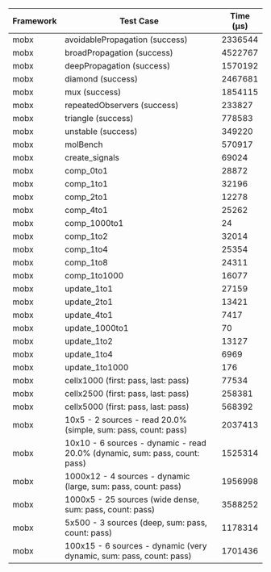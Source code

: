 | Framework | Test Case | Time (μs) |
| --- | --- | --- |
| mobx | avoidablePropagation (success) | 2336544 |
| mobx | broadPropagation (success) | 4522767 |
| mobx | deepPropagation (success) | 1570192 |
| mobx | diamond (success) | 2467681 |
| mobx | mux (success) | 1854115 |
| mobx | repeatedObservers (success) | 233827 |
| mobx | triangle (success) | 778583 |
| mobx | unstable (success) | 349220 |
| mobx | molBench | 570917 |
| mobx | create_signals | 69024 |
| mobx | comp_0to1 | 28872 |
| mobx | comp_1to1 | 32196 |
| mobx | comp_2to1 | 12278 |
| mobx | comp_4to1 | 25262 |
| mobx | comp_1000to1 | 24 |
| mobx | comp_1to2 | 32014 |
| mobx | comp_1to4 | 25354 |
| mobx | comp_1to8 | 24311 |
| mobx | comp_1to1000 | 16077 |
| mobx | update_1to1 | 27159 |
| mobx | update_2to1 | 13421 |
| mobx | update_4to1 | 7417 |
| mobx | update_1000to1 | 70 |
| mobx | update_1to2 | 13127 |
| mobx | update_1to4 | 6969 |
| mobx | update_1to1000 | 176 |
| mobx | cellx1000 (first: pass, last: pass) | 77534 |
| mobx | cellx2500 (first: pass, last: pass) | 258381 |
| mobx | cellx5000 (first: pass, last: pass) | 568392 |
| mobx | 10x5 - 2 sources - read 20.0% (simple, sum: pass, count: pass) | 2037413 |
| mobx | 10x10 - 6 sources - dynamic - read 20.0% (dynamic, sum: pass, count: pass) | 1525314 |
| mobx | 1000x12 - 4 sources - dynamic (large, sum: pass, count: pass) | 1956998 |
| mobx | 1000x5 - 25 sources (wide dense, sum: pass, count: pass) | 3588252 |
| mobx | 5x500 - 3 sources (deep, sum: pass, count: pass) | 1178314 |
| mobx | 100x15 - 6 sources - dynamic (very dynamic, sum: pass, count: pass) | 1701436 |

